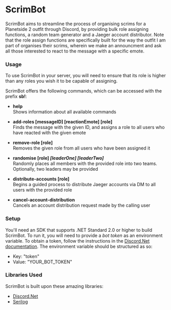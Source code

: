 # ScrimBot

ScrimBot aims to streamline the process of organising scrims for a Planetside 2 outfit through Discord, by providing bulk role assigning functions, a random team generator and a Jaeger account distributor. Note that the role assign functions are specifically built for the way the outfit I am part of organises their scrims, wherein we make an announcment and ask all those interested to react to the message with a specific emote.

### Usage

To use ScrimBot in your server, you will need to ensure that its role is higher than any roles you wish it to be capable of assigning.

ScrimBot offers the following commands, which can be accessed with the prefix **sb!**:

- **help**  
Shows information about all available commands
- **add-roles [messageID] [reactionEmote] [role]**  
Finds the message with the given ID, and assigns a role to all users who have reacted with the given emote

- **remove-role [role]**  
Removes the given role from all users who have been assigned it

- **randomise [role] *[leaderOne] [leaderTwo]***  
Randomly places all members with the provided role into two teams. Optionally, two leaders may be provided

- **distribute-accounts [role]**  
Begins a guided process to distribute Jaeger accounts via DM to all users with the provided role

- **cancel-account-distribution**  
Cancels an account distribution request made by the calling user

### Setup

You'll need an SDK that supports .NET Standard 2.0 or higher to build ScrimBot. To run it, you will need to provide a *bot token* as an environment variable. To obtain a token, follow the instructions in the [Discord.Net documentation](https://discord.foxbot.me/stable/guides/getting_started/first-bot.html#creating-a-discord-bot). The environment variable should be structured as so:

- Key: "token"
- Value: "YOUR_BOT_TOKEN"

### Libraries Used

ScrimBot is built upon these amazing libraries:

- [Discord.Net](https://github.com/discord-net/Discord.Net)
- [Serilog](https://serilog.net/)
